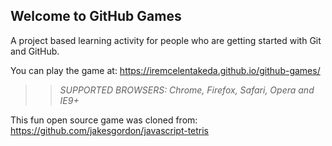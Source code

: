 ## Welcome to GitHub Games

A project based learning activity for people who are getting started with Git and GitHub.

You can play the game at: https://iremcelentakeda.github.io/github-games/

>> _*SUPPORTED BROWSERS*: Chrome, Firefox, Safari, Opera and IE9+_

This fun open source game was cloned from: https://github.com/jakesgordon/javascript-tetris
